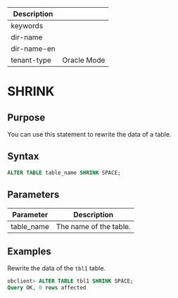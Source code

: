 | Description   |                 |
|---------------|-----------------|
| keywords      |                 |
| dir-name      |                 |
| dir-name-en   |                 |
| tenant-type   | Oracle Mode     |

# SHRINK

## Purpose

You can use this statement to rewrite the data of a table.

## Syntax

```sql
ALTER TABLE table_name SHRINK SPACE;
```

## Parameters

| Parameter | Description |
|------------|-----|
| table_name | The name of the table.  |

## Examples

Rewrite the data of the `tbl1` table.

```sql
obclient> ALTER TABLE tbl1 SHRINK SPACE;
Query OK, 0 rows affected
```
